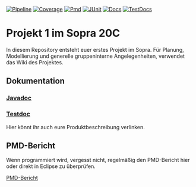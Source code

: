 <p>
    <a href="https://sopra-ci.cs.tu-dortmund.de/group06/project1/Projekt1-shadow.zip"><img alt="Pipeline" src="https://sopra-gitlab.cs.tu-dortmund.de/sopra20C/gruppe06/projekt1/badges/master/pipeline.svg" /></a>
    <a href="https://sopra-ci.cs.tu-dortmund.de/group06/project1/coverage/"><img alt="Coverage" src="https://sopra-ci.cs.tu-dortmund.de/group06/project1/coverage.svg" /></a>
	<a href="https://sopra.cs.tu-dortmund.de/bin/pmd.py?XXY=20C&GROUPNUMBER=6&PROJECT=1"><img alt="Pmd" src="https://sopra-ci.cs.tu-dortmund.de/group06/project1/pmd.svg" /></a>
	<a href="https://sopra-ci.cs.tu-dortmund.de/group06/project1/test/"><img alt="JUnit" src="https://sopra-ci.cs.tu-dortmund.de/group06/project1/junit.svg" /></a>
	<a href="https://sopra-ci.cs.tu-dortmund.de/group06/project1/checkstyle/main.html"><img alt="Docs" src="https://sopra-ci.cs.tu-dortmund.de/group06/project1/doc.svg" /></a>
	<a href="https://sopra-ci.cs.tu-dortmund.de/group06/project1/checkstyle/test.html"><img alt="TestDocs" src="https://sopra-ci.cs.tu-dortmund.de/group06/project1/testdoc.svg" /></a>
</p>

# Projekt 1 im Sopra 20C

In diesem Repository entsteht euer erstes Projekt im Sopra. Für Planung, Modellierung und generelle gruppeninterne Angelegenheiten, verwendet das Wiki des Projektes. 

## Dokumentation

### [Javadoc](https://sopra-ci.cs.tu-dortmund.de/group06/project1/javadoc/)

### [Testdoc](https://sopra-ci.cs.tu-dortmund.de/group06/project1/testjavadoc/)

Hier könnt ihr auch eure Produktbeschreibung verlinken.


## PMD-Bericht

Wenn programmiert wird, vergesst nicht, regelmäßig den PMD-Bericht hier oder direkt in Eclipse zu überprüfen.

[PMD-Bericht](https://sopra.cs.tu-dortmund.de/bin/pmd.py?XXY=20C&GROUPNUMBER=6&PROJECT=1)

